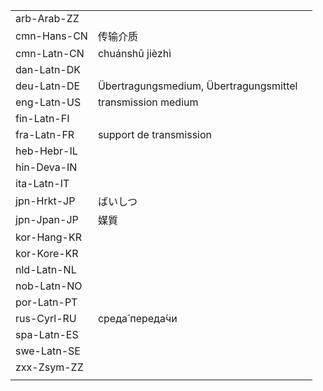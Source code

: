 | | | |
|-|-|-|
| arb-Arab-ZZ |  |  |
| cmn-Hans-CN | 传输介质 |  |
| cmn-Latn-CN | chuánshū jièzhì |  |
| dan-Latn-DK |  |  |
| deu-Latn-DE | Übertragungsmedium, Übertragungsmittel |  |
| eng-Latn-US | transmission medium |  |
| fin-Latn-FI |  |  |
| fra-Latn-FR | support de transmission |  |
| heb-Hebr-IL |  |  |
| hin-Deva-IN |  |  |
| ita-Latn-IT |  |  |
| jpn-Hrkt-JP | ばいしつ |  |
| jpn-Jpan-JP | 媒質 |  |
| kor-Hang-KR |  |  |
| kor-Kore-KR |  |  |
| nld-Latn-NL |  |  |
| nob-Latn-NO |  |  |
| por-Latn-PT |  |  |
| rus-Cyrl-RU | среда́ переда́чи |  |
| spa-Latn-ES |  |  |
| swe-Latn-SE |  |  |
| zxx-Zsym-ZZ |  |  |
|  |  |  |